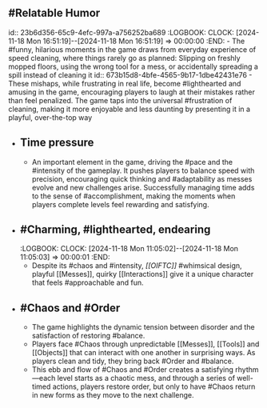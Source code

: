 ## #Relatable Humor
id:: 23b6d356-65c9-4efc-997a-a756252ba689
:LOGBOOK:
CLOCK: [2024-11-18 Mon 16:51:19]--[2024-11-18 Mon 16:51:19] =>  00:00:00
:END:
	- The #funny, hilarious moments in the game draws from everyday experience of speed cleaning, where things rarely go as planned: Slipping on freshly mopped floors, using the wrong tool for a mess, or accidentally spreading a spill instead of cleaning it
	  id:: 673b15d8-4bfe-4565-9b17-1dbe42431e76
	- These mishaps, while frustrating in real life, become #lighthearted and amusing in the game, encouraging players to laugh at their mistakes rather than feel penalized. The game taps into the universal #frustration of cleaning, making it more enjoyable and less daunting by presenting it in a playful, over-the-top way
- ## Time pressure
	- An important element in the game, driving the #pace and the #intensity of the gameplay. It pushes players to balance speed with precision, encouraging quick thinking and #adaptability as messes evolve and new challenges arise. Successfully managing time adds to the sense of #accomplishment, making the moments when players complete levels feel rewarding and satisfying.
- ## #Charming, #lighthearted, endearing
  :LOGBOOK:
  CLOCK: [2024-11-18 Mon 11:05:02]--[2024-11-18 Mon 11:05:03] =>  00:00:01
  :END:
	- Despite its #chaos and #intensity, *[[OIFTC]]* #whimsical design, playful [[Messes]], quirky [[Interactions]] give it a unique character that feels #approachable and fun.
- ## #Chaos and #Order
	- The game highlights the dynamic tension between disorder and the satisfaction of restoring #balance.
	- Players face #Chaos through unpredictable [[Messes]], [[Tools]] and [[Objects]] that can interact with one another in surprising ways. As players clean and tidy, they bring back #Order and #balance.
	- This ebb and flow of #Chaos and #Order creates a satisfying rhythm—each level starts as a chaotic mess, and through a series of well-timed actions, players restore order, but only to have #Chaos return in new forms as they move to the next challenge.